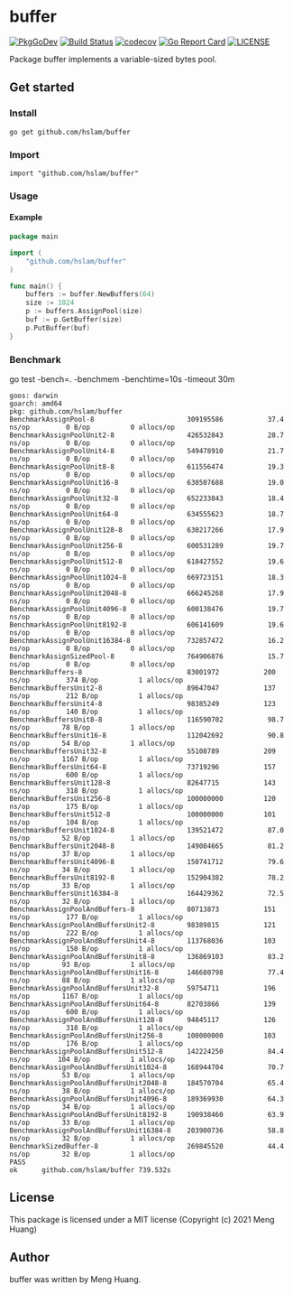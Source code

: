 # buffer
[![PkgGoDev](https://pkg.go.dev/badge/github.com/hslam/buffer)](https://pkg.go.dev/github.com/hslam/buffer)
[![Build Status](https://github.com/hslam/buffer/workflows/build/badge.svg)](https://github.com/hslam/buffer/actions)
[![codecov](https://codecov.io/gh/hslam/buffer/branch/master/graph/badge.svg)](https://codecov.io/gh/hslam/buffer)
[![Go Report Card](https://goreportcard.com/badge/github.com/hslam/buffer)](https://goreportcard.com/report/github.com/hslam/buffer)
[![LICENSE](https://img.shields.io/github/license/hslam/buffer.svg?style=flat-square)](https://github.com/hslam/buffer/blob/master/LICENSE)

Package buffer implements a variable-sized bytes pool.

## Get started

### Install
```
go get github.com/hslam/buffer
```
### Import
```
import "github.com/hslam/buffer"
```
### Usage
#### Example
```go
package main

import (
	"github.com/hslam/buffer"
)

func main() {
	buffers := buffer.NewBuffers(64)
	size := 1024
	p := buffers.AssignPool(size)
	buf := p.GetBuffer(size)
	p.PutBuffer(buf)
}
```

### Benchmark
go test -bench=. -benchmem -benchtime=10s -timeout 30m
```
goos: darwin
goarch: amd64
pkg: github.com/hslam/buffer
BenchmarkAssignPool-8                      	309195586	        37.4 ns/op	       0 B/op	       0 allocs/op
BenchmarkAssignPoolUnit2-8                 	426532843	        28.7 ns/op	       0 B/op	       0 allocs/op
BenchmarkAssignPoolUnit4-8                 	549478910	        21.7 ns/op	       0 B/op	       0 allocs/op
BenchmarkAssignPoolUnit8-8                 	611556474	        19.3 ns/op	       0 B/op	       0 allocs/op
BenchmarkAssignPoolUnit16-8                	630507688	        19.0 ns/op	       0 B/op	       0 allocs/op
BenchmarkAssignPoolUnit32-8                	652233843	        18.4 ns/op	       0 B/op	       0 allocs/op
BenchmarkAssignPoolUnit64-8                	634555623	        18.7 ns/op	       0 B/op	       0 allocs/op
BenchmarkAssignPoolUnit128-8               	630217266	        17.9 ns/op	       0 B/op	       0 allocs/op
BenchmarkAssignPoolUnit256-8               	600531289	        19.7 ns/op	       0 B/op	       0 allocs/op
BenchmarkAssignPoolUnit512-8               	618427552	        19.6 ns/op	       0 B/op	       0 allocs/op
BenchmarkAssignPoolUnit1024-8              	669723151	        18.3 ns/op	       0 B/op	       0 allocs/op
BenchmarkAssignPoolUnit2048-8              	666245268	        17.9 ns/op	       0 B/op	       0 allocs/op
BenchmarkAssignPoolUnit4096-8              	600138476	        19.7 ns/op	       0 B/op	       0 allocs/op
BenchmarkAssignPoolUnit8192-8              	606141609	        19.6 ns/op	       0 B/op	       0 allocs/op
BenchmarkAssignPoolUnit16384-8             	732857472	        16.2 ns/op	       0 B/op	       0 allocs/op
BenchmarkAssignSizedPool-8                 	764906876	        15.7 ns/op	       0 B/op	       0 allocs/op
BenchmarkBuffers-8                         	83001972	       200 ns/op	     374 B/op	       1 allocs/op
BenchmarkBuffersUnit2-8                    	89647047	       137 ns/op	     212 B/op	       1 allocs/op
BenchmarkBuffersUnit4-8                    	98385249	       123 ns/op	     140 B/op	       1 allocs/op
BenchmarkBuffersUnit8-8                    	116590702	        98.7 ns/op	      78 B/op	       1 allocs/op
BenchmarkBuffersUnit16-8                   	112042692	        90.8 ns/op	      54 B/op	       1 allocs/op
BenchmarkBuffersUnit32-8                   	55108789	       209 ns/op	    1167 B/op	       1 allocs/op
BenchmarkBuffersUnit64-8                   	73719296	       157 ns/op	     600 B/op	       1 allocs/op
BenchmarkBuffersUnit128-8                  	82647715	       143 ns/op	     318 B/op	       1 allocs/op
BenchmarkBuffersUnit256-8                  	100000000	       120 ns/op	     175 B/op	       1 allocs/op
BenchmarkBuffersUnit512-8                  	100000000	       101 ns/op	     104 B/op	       1 allocs/op
BenchmarkBuffersUnit1024-8                 	139521472	        87.0 ns/op	      52 B/op	       1 allocs/op
BenchmarkBuffersUnit2048-8                 	149084665	        81.2 ns/op	      37 B/op	       1 allocs/op
BenchmarkBuffersUnit4096-8                 	150741712	        79.6 ns/op	      34 B/op	       1 allocs/op
BenchmarkBuffersUnit8192-8                 	152904382	        78.2 ns/op	      33 B/op	       1 allocs/op
BenchmarkBuffersUnit16384-8                	164429362	        72.5 ns/op	      32 B/op	       1 allocs/op
BenchmarkAssignPoolAndBuffers-8            	80713873	       151 ns/op	     177 B/op	       1 allocs/op
BenchmarkAssignPoolAndBuffersUnit2-8       	98389815	       121 ns/op	     222 B/op	       1 allocs/op
BenchmarkAssignPoolAndBuffersUnit4-8       	113768036	       103 ns/op	     150 B/op	       1 allocs/op
BenchmarkAssignPoolAndBuffersUnit8-8       	136869103	        83.2 ns/op	      93 B/op	       1 allocs/op
BenchmarkAssignPoolAndBuffersUnit16-8      	146680798	        77.4 ns/op	      88 B/op	       1 allocs/op
BenchmarkAssignPoolAndBuffersUnit32-8      	59754711	       196 ns/op	    1167 B/op	       1 allocs/op
BenchmarkAssignPoolAndBuffersUnit64-8      	82703866	       139 ns/op	     600 B/op	       1 allocs/op
BenchmarkAssignPoolAndBuffersUnit128-8     	94845117	       126 ns/op	     318 B/op	       1 allocs/op
BenchmarkAssignPoolAndBuffersUnit256-8     	100000000	       103 ns/op	     176 B/op	       1 allocs/op
BenchmarkAssignPoolAndBuffersUnit512-8     	142224250	        84.4 ns/op	     104 B/op	       1 allocs/op
BenchmarkAssignPoolAndBuffersUnit1024-8    	168944704	        70.7 ns/op	      53 B/op	       1 allocs/op
BenchmarkAssignPoolAndBuffersUnit2048-8    	184570704	        65.4 ns/op	      38 B/op	       1 allocs/op
BenchmarkAssignPoolAndBuffersUnit4096-8    	189369930	        64.3 ns/op	      34 B/op	       1 allocs/op
BenchmarkAssignPoolAndBuffersUnit8192-8    	190938460	        63.9 ns/op	      33 B/op	       1 allocs/op
BenchmarkAssignPoolAndBuffersUnit16384-8   	203900736	        58.8 ns/op	      32 B/op	       1 allocs/op
BenchmarkSizedBuffer-8                     	269845520	        44.4 ns/op	      32 B/op	       1 allocs/op
PASS
ok  	github.com/hslam/buffer	739.532s
```

## License
This package is licensed under a MIT license (Copyright (c) 2021 Meng Huang)

## Author
buffer was written by Meng Huang.


